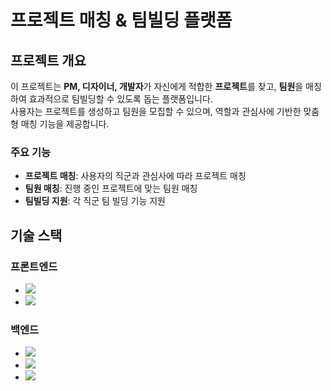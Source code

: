 # 프로젝트 매칭 & 팀빌딩 플랫폼

## 프로젝트 개요
이 프로젝트는 **PM, 디자이너, 개발자**가 자신에게 적합한 **프로젝트**를 찾고, **팀원**을 매칭하여 효과적으로 팀빌딩할 수 있도록 돕는 플랫폼입니다.  
사용자는 프로젝트를 생성하고 팀원을 모집할 수 있으며, 역할과 관심사에 기반한 맞춤형 매칭 기능을 제공합니다.

### 주요 기능
- **프로젝트 매칭**: 사용자의 직군과 관심사에 따라 프로젝트 매칭
- **팀원 매칭**: 진행 중인 프로젝트에 맞는 팀원 매칭
- **팀빌딩 지원**: 각 직군 팀 빌딩 기능 지원

## 기술 스택

### 프론트엔드
- <img src="https://img.shields.io/badge/Next.js-000000?style=for-the-badge&logo=Next.js&logoColor=white">
- <img src="https://img.shields.io/badge/Tailwindcss-06B6D4?style=for-the-badge&logo=Tailwindcss&logoColor=white">

### 백엔드
- <img src="https://img.shields.io/badge/Fastapi-009688?style=for-the-badge&logo=FastAPI&logoColor=white">
- <img src="https://img.shields.io/badge/Mongodb-47A248?style=for-the-badge&logo=Mongodb&logoColor=white">
- <img src="https://img.shields.io/badge/postgresql-4169e1?style=for-the-badge&logo=postgresql&logoColor=white">
